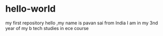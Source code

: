 # hello-world
my first repository
hello ,my name is pavan sai from India
I am in my 3nd year of my b tech studies in ece course
